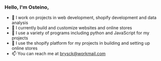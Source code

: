 ### Hello, I'm Osteino,

- 🔭 I work on projects in web development, shopify development and data analysis
- 🔭 I currently build and customize websites and online stores
- 🌱 I use a variety of programs including python and JavaScript for my projects
- 🔭 I use the shopify platform for my projects in building and setting up online stores
- 📫 You can reach me at brysck@workmail.com
